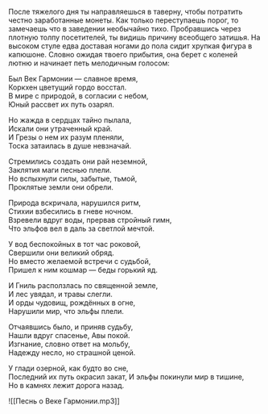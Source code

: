 После тяжелого дня ты направляешься в таверну, чтобы потратить честно заработанные монеты. Как только переступаешь порог, то замечаешь что в заведении необычайно тихо. Пробравшись через плотную толпу посетителей, ты видишь причину всеобщего затишья. На высоком стуле едва доставая ногами до пола сидит хрупкая фигура в капюшоне. Словно ожидая твоего прибытия, она берет с коленей лютню и начинает петь мелодичным голосом:

Был Век Гармонии — славное время,  
Коркхен цветущий гордо восстал.  
В мире с природой, в согласии с небом,  
Юный рассвет их путь озарял.

Но жажда в сердцах тайно пылала,  
Искали они утраченный край.  
И Грезы о нем их разум пленяли,  
Тоска затаилась в душе невзначай.

Стремились создать они рай неземной,  
Заклятия маги песнью плели.  
Но вспыхнули силы, забытые, тьмой,  
Проклятые земли они обрели.

Природа вскричала, нарушился ритм,  
Стихии взбесились в гневе ночном.  
Взревели вдруг воды, прервав стройный гимн,  
Что эльфов вел в даль за светлой мечтой.

У вод беспокойных в тот час роковой,  
Свершили они великий обряд.  
Но вместо желаемой встречи с судьбой,  
Пришел к ним кошмар — беды горький яд.

И Гниль расползлась по священной земле,  
И лес увядал, и травы слегли.  
И орды чудовищ, рождённых в огне,  
Нарушили мир, что эльфы плели.

Отчаявшись было, и приняв судьбу,  
Нашли вдруг спасенье, Авы покой.  
Изгнание, словно ответ на мольбу,  
Надежду несло, но страшной ценой.

У глади озерной, как будто во сне,  
Последний их путь окрасил закат,
И эльфы покинули мир в тишине,  
Но в камнях лежит дорога назад.

![[Песнь о Веке Гармонии.mp3]]